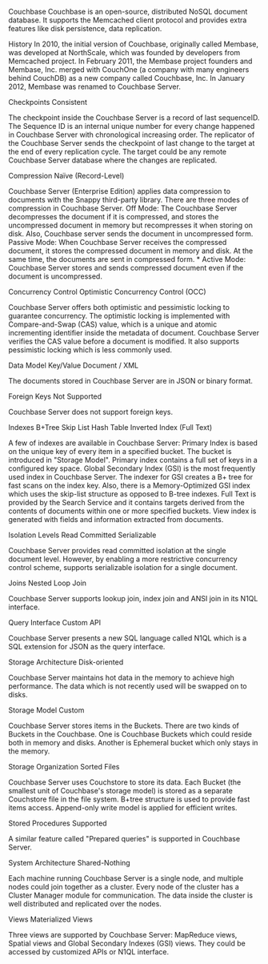 Couchbase 
Couchbase is an open-source, distributed NoSQL document database. It supports the Memcached client protocol and provides extra features like disk persistence, data replication.


History 
In 2010, the initial version of Couchbase, originally called Membase, was developed at NorthScale, which was founded by developers from Memcached project. In February 2011, the Membase project founders and Membase, Inc. merged with CouchOne (a company with many engineers behind CouchDB) as a new company called Couchbase, Inc. In January 2012, Membase was renamed to Couchbase Server.


Checkpoints 
Consistent

The checkpoint inside the Couchbase Server is a record of last sequenceID. The Sequence ID is an internal unique number for every change happened in Couchbase Server with chronological increasing order. The replicator of the Couchbase Server sends the checkpoint of last change to the target at the end of every replication cycle. The target could be any remote Couchbase Server database where the changes are replicated.


Compression 
Naïve (Record-Level)

Couchbase Server (Enterprise Edition) applies data compression to documents with the Snappy third-party library. There are three modes of compression in Couchbase Server. Off Mode: The Couchbase Server decompresses the document if it is compressed, and stores the uncompressed document in memory but recompresses it when storing on disk. Also, Couchbase server sends the document in uncompressed form. Passive Mode: When Couchbase Server receives the compressed document, it stores the compressed document in memory and disk. At the same time, the documents are sent in compressed form. * Active Mode: Couchbase Server stores and sends compressed document even if the document is uncompressed.


Concurrency Control 
Optimistic Concurrency Control (OCC)

Couchbase Server offers both optimistic and pessimistic locking to guarantee concurrency. The optimistic locking is implemented with Compare-and-Swap (CAS) value, which is a unique and atomic incrementing identifier inside the metadata of document. Couchbase Server verifies the CAS value before a document is modified. It also supports pessimistic locking which is less commonly used.


Data Model 
Key/Value Document / XML

The documents stored in Couchbase Server are in JSON or binary format.


Foreign Keys 
Not Supported

Couchbase Server does not support foreign keys.


Indexes 
B+Tree Skip List Hash Table Inverted Index (Full Text)

A few of indexes are available in Couchbase Server: Primary Index is based on the unique key of every item in a specified bucket. The bucket is introduced in "Storage Model". Primary index contains a full set of keys in a configured key space. Global Secondary Index (GSI) is the most frequently used index in Couchbase Server. The indexer for GSI creates a B+ tree for fast scans on the index key. Also, there is a Memory-Optimized GSI index which uses the skip-list structure as opposed to B-tree indexes. Full Text is provided by the Search Service and it contains targets derived from the contents of documents within one or more specified buckets. View index is generated with fields and information extracted from documents.


Isolation Levels 
Read Committed Serializable

Couchbase Server provides read committed isolation at the single document level. However, by enabling a more restrictive concurrency control scheme, supports serializable isolation for a single document.


Joins 
Nested Loop Join

Couchbase Server supports lookup join, index join and ANSI join in its N1QL interface.


Query Interface 
Custom API

Couchbase Server presents a new SQL language called N1QL which is a SQL extension for JSON as the query interface.


Storage Architecture 
Disk-oriented

Couchbase Server maintains hot data in the memory to achieve high performance. The data which is not recently used will be swapped on to disks.


Storage Model 
Custom

Couchbase Server stores items in the Buckets. There are two kinds of Buckets in the Couchbase. One is Couchbase Buckets which could reside both in memory and disks. Another is Ephemeral bucket which only stays in the memory.


Storage Organization 
Sorted Files

Couchbase Server uses Couchstore to store its data. Each Bucket (the smallest unit of Couchbase's storage model) is stored as a separate Couchstore file in the file system. B+tree structure is used to provide fast items access. Append-only write model is applied for efficient writes.


Stored Procedures 
Supported

A similar feature called "Prepared queries" is supported in Couchbase Server.


System Architecture 
Shared-Nothing

Each machine running Couchbase Server is a single node, and multiple nodes could join together as a cluster. Every node of the cluster has a Cluster Manager module for communication. The data inside the cluster is well distributed and replicated over the nodes.


Views 
Materialized Views

Three views are supported by Couchbase Server: MapReduce views, Spatial views and Global Secondary Indexes (GSI) views. They could be accessed by customized APIs or N1QL interface.